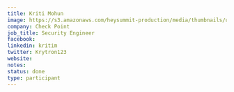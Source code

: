 ```yaml
---
title: Kriti Mohun
image: https://s3.amazonaws.com/heysummit-production/media/thumbnails/uploads/events/pre-summit-training-sessions/RjNjhLeMkezSpfjkxpjPWS_square_large.JPG
company: Check Point
job_title: Security Engineer
facebook:
linkedin: kritim
twitter: Krytron123
website:
notes:
status: done
type: participant
---
```



<!-- put more details about participant here -->

